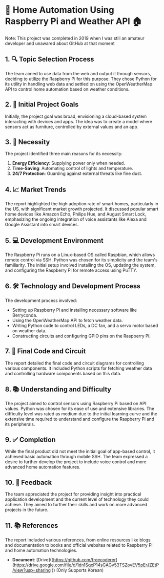 
# 🚀 Home Automation Using Raspberry Pi and Weather API 🏠

Note: This project was completed in 2019 when I was still an amateur developer and unawared about GitHub at that moment

## 1. 🔍 Topic Selection Process
The team aimed to use data from the web and output it through sensors, deciding to utilize the Raspberry Pi for this purpose. They chose Python for its utility in handling web data and settled on using the OpenWeatherMap API to control home automation based on weather conditions.

## 2. 🎯 Initial Project Goals
Initially, the project goal was broad, envisioning a cloud-based system interacting with devices and apps. The idea was to create a model where sensors act as furniture, controlled by external values and an app.

## 3. 🔧 Necessity
The project identified three main reasons for its necessity:
1. **Energy Efficiency**: Supplying power only when needed.
2. **Time-Saving**: Automating control of lights and temperature.
3. **24/7 Protection**: Guarding against external threats like fine dust.

## 4. 📈 Market Trends
The report highlighted the high adoption rate of smart homes, particularly in the US, with significant market growth projected. It discussed popular smart home devices like Amazon Echo, Philips Hue, and August Smart Lock, emphasizing the ongoing integration of voice assistants like Alexa and Google Assistant into smart devices.

## 5. 💻 Development Environment
The Raspberry Pi runs on a Linux-based OS called Raspbian, which allows remote control via SSH. Python was chosen for its simplicity and the team's familiarity. The initial setup involved installing the OS, updating the system, and configuring the Raspberry Pi for remote access using PuTTY.

## 6. 🛠 Technology and Development Process
The development process involved:
- Setting up Raspberry Pi and installing necessary software like Berryconda.
- Using the OpenWeatherMap API to fetch weather data.
- Writing Python code to control LEDs, a DC fan, and a servo motor based on weather data.
- Constructing circuits and configuring GPIO pins on the Raspberry Pi.

## 7. 📝 Final Code and Circuit
The report detailed the final code and circuit diagrams for controlling various components. It included Python scripts for fetching weather data and controlling hardware components based on this data.

## 8. 📚 Understanding and Difficulty
The project aimed to control sensors using Raspberry Pi based on API values. Python was chosen for its ease of use and extensive libraries. The difficulty level was rated as medium due to the initial learning curve and the extensive time required to understand and configure the Raspberry Pi and its peripherals.

## 9. ✅ Completion
While the final product did not meet the initial goal of app-based control, it achieved basic automation through mobile SSH. The team expressed a desire to further develop the project to include voice control and more advanced home automation features.

## 10. 💬 Feedback
The team appreciated the project for providing insight into practical application development and the current level of technology they could achieve. They aimed to further their skills and work on more advanced projects in the future.

## 11. 📚 References
The report included various references, from online resources like blogs and documentation to books and official websites related to Raspberry Pi and home automation technologies.

- **Document**: [Drive]([https://github.com/freecoderer](https://drive.google.com/file/d/1dn1SqxP14sGAGv53TSZovEV5pErJZEtP/view?usp=sharing
)) (Only Supports Korean)
